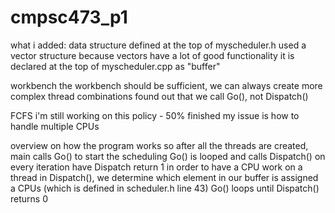 # cmpsc473_p1

what i added:
  data structure
    defined at the top of myscheduler.h
    used a vector structure because vectors have a lot of good functionality
    it is declared at the top of myscheduler.cpp as "buffer"

  workbench
    the workbench should be sufficient, we can always create more complex thread combinations
    found out that we call Go(), not Dispatch()

  FCFS
    i'm still working on this policy - 50% finished
    my issue is how to handle multiple CPUs
  
overview on how the program works
  so after all the threads are created, main calls Go() to start the scheduling
  Go() is looped and calls Dispatch() on every iteration
  have Dispatch return 1 in order to have a  CPU work on a thread
  in Dispatch(), we determine which element in our buffer is assigned a CPUs (which is defined in scheduler.h line 43)
  Go() loops until Dispatch() returns 0

